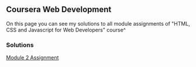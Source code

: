 ## Coursera Web Development

On this page you can see my solutions to all module assignments of "HTML, CSS and Javascript for Web Developers" course^

### **Solutions**

[Module 2 Assignment](https://lavreniukk.github.io/testing-course/mod2_solution/index.html)
